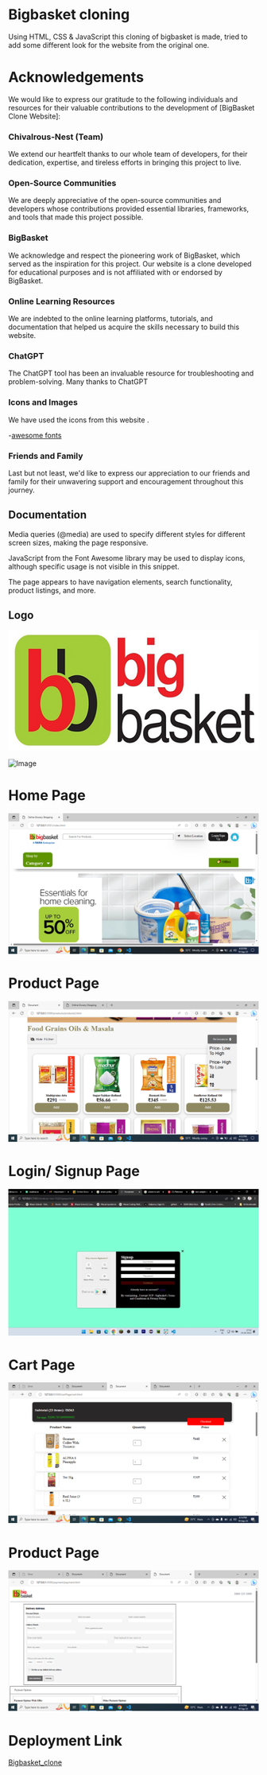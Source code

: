 # Bigbasket cloning

Using HTML, CSS & JavaScript this cloning of bigbasket is made, tried to add some different look for the website from the original one.



# Acknowledgements

We would like to express our gratitude to the following individuals and resources for their valuable contributions to the development of [BigBasket Clone Website]:

### Chivalrous-Nest (Team)
 We extend our heartfelt thanks to our whole team of developers, for their dedication, expertise, and tireless efforts in bringing this project to live.

### Open-Source Communities
 We are deeply appreciative of the open-source communities and developers whose contributions provided essential libraries, frameworks, and tools that made this project possible.

### BigBasket
We acknowledge and respect the pioneering work of BigBasket, which served as the inspiration for this project. Our website is a clone developed for educational purposes and is not affiliated with or endorsed by BigBasket.

### Online Learning Resources
We are indebted to the online learning platforms, tutorials, and documentation that helped us acquire the skills necessary to build this website.

### ChatGPT
The ChatGPT tool has been an invaluable resource for troubleshooting and problem-solving. Many thanks to ChatGPT

### Icons and Images
We have used the icons from this website . 

-[awesome fonts](https://www.google.com/search?q=font+awesome+icons&oq=font&aqs=chrome.0.69i59j69i57j0i131i433i512j69i60l2j0i131i433i512j69i60l2j0i131i433i512l2.1688j0j7&client=ms-android-xiaomi-rvo2&sourceid=chrome-mobile&ie=UTF-8) 


### Friends and Family
Last but not least, we'd like to express our appreciation to our friends and family for their unwavering support and encouragement throughout this journey.


## Documentation

Media queries (@media) are used to specify different styles for different screen sizes, making the page responsive.

JavaScript from the Font Awesome library may be used to display icons, although specific usage is not visible in this snippet.

The page appears to have navigation elements, search functionality, product listings, and more.
## Logo

![Image](bigbasket_logo.png)


![Image](https://cdn-icons-png.flaticon.com/128/9453/9453946.png)

# Home Page
![Image](<Screenshot (61).png>)


# Product Page

![Image](<Screenshot (63).png>)

# Login/ Signup Page

![Image](signupPage.png.jpeg)

# Cart Page

![Image](<Screenshot (64).png>)

# Product Page

![Image](<Screenshot (65).png>)

# Deployment Link
[Bigbasket_clone](https://timely-haupia-9e0346.netlify.app/)

